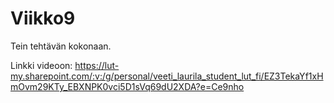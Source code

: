 # Viikko9

Tein tehtävän kokonaan.

Linkki videoon:
https://lut-my.sharepoint.com/:v:/g/personal/veeti_laurila_student_lut_fi/EZ3TekaYf1xHmOvm29KTy_EBXNPK0vci5D1sVq69dU2XDA?e=Ce9nho
